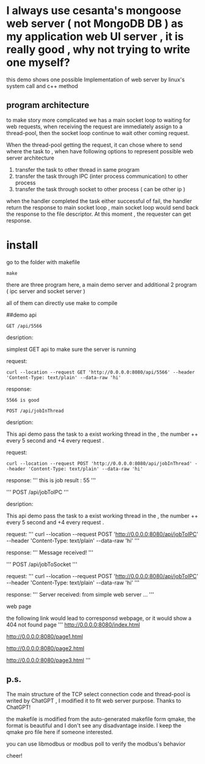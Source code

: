 
# I always use cesanta's mongoose web server ( not MongoDB DB ) as my application web UI server , it is really good , why not trying to write one myself?


this demo shows one possible Implementation of web server by linux's system call and c++ method


## program architecture

to make story more complicated we has a main socket loop to waiting for web requests, when receiving the request are immediately assign to a thread-pool, then the socket loop continue to wait other coming request.

When the thread-pool getting the request, it can chose where to send where the task to , when have following options to represent possible web server architecture

1. transfer the task to other thread in same program
2. transfer the task through IPC (inter process communication) to other process
3. transfer the task through socket to other process ( can be other ip )
 
when the handler completed the task either successful of fail, the handler return the response to main socket loop , main socket loop would send back the response to the file descriptor. At this moment , the requester can get response.



# install

go to the folder with makefile

```
make 
```

there are three program here, a main demo server and additional 2 program ( ipc server and socket server )

all of them can directly use make to compile


##demo api

```
GET /api/5566
```

desription:

simplest GET api to make sure the server is running

request:
```
curl --location --request GET 'http://0.0.0.0:8080/api/5566' --header 'Content-Type: text/plain' --data-raw 'hi'
```

response:
```
5566 is good
```



```
POST /api/jobInThread
```

desription:

This api demo pass the task to a exist working thread in the ,  the number ++ every 5 second and +4 every request . 

request:
```
curl --location --request POST 'http://0.0.0.0:8080/api/jobInThread' --header 'Content-Type: text/plain' --data-raw 'hi'
```

response:
'''
this is job result : 55
'''


'''
POST /api/jobToIPC
'''

desription:

This api demo pass the task to a exist working thread in the ,  the number ++ every 5 second and +4 every request . 


request:
'''
curl --location --request POST 'http://0.0.0.0:8080/api/jobToIPC' --header 'Content-Type: text/plain' --data-raw 'hi'
'''

response:
'''
Message received! 
'''


'''
POST /api/jobToSocket
'''

request:
'''
curl --location --request POST 'http://0.0.0.0:8080/api/jobToIPC' --header 'Content-Type: text/plain' --data-raw 'hi'
'''

response:
'''
Server received: from simple web server ... 
'''



web page

the following link would lead to corresponsd webpage, or it would show a 404 not found page
'''
http://0.0.0.0:8080/index.html

http://0.0.0.0:8080/page1.html

http://0.0.0.0:8080/page2.html

http://0.0.0.0:8080/page3.html
'''



## p.s.

The main structure of the TCP select connection code and thread-pool is writed by ChatGPT , I modified it to fit web server purpose. Thanks to ChatGPT!

the makefile is modified from the auto-generated makefile form qmake, the format is beautiful and I don't see any disadvantage inside. I keep the qmake pro file here if someone interested.

you can use libmodbus or modbus poll to verify the modbus's behavior




cheer!


